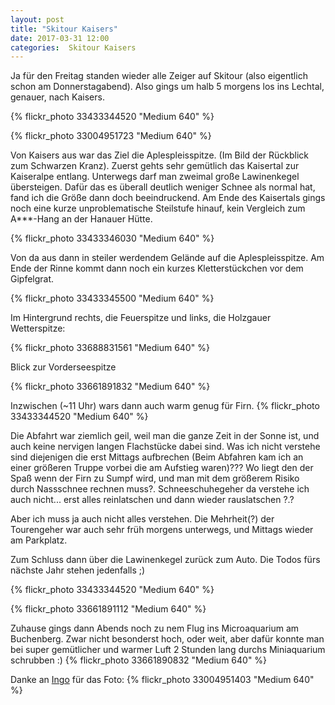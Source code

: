 ```yaml
---
layout: post
title: "Skitour Kaisers"
date: 2017-03-31 12:00
categories:  Skitour Kaisers
---
```


Ja für den Freitag standen wieder alle Zeiger auf Skitour (also eigentlich schon am Donnerstagabend). 
Also gings um halb 5 morgens los ins Lechtal, genauer, nach Kaisers.

{% flickr_photo 33433344520 "Medium 640" %}
<!--more-->

{% flickr_photo 33004951723 "Medium 640" %}

Von Kaisers aus war das Ziel die Aplespleisspitze. (Im Bild der Rückblick zum Schwarzen Kranz).
Zuerst gehts sehr gemütlich das Kaisertal zur Kaiseralpe entlang. 
Unterwegs darf man zweimal große Lawinenkegel übersteigen.
Dafür das es überall deutlich weniger Schnee als normal hat, fand ich die Größe dann doch beeindruckend.
Am Ende des Kaisertals gings noch eine kurze unproblematische Steilstufe hinauf, kein Vergleich zum A\*\*\*-Hang an der Hanauer Hütte. 

{% flickr_photo 33433346030 "Medium 640" %}

Von da aus dann in steiler werdendem Gelände auf die Aplespleisspitze.
Am Ende der Rinne kommt dann noch ein kurzes Kletterstückchen vor dem Gipfelgrat.

{% flickr_photo 33433345500 "Medium 640" %}

Im Hintergrund rechts, die Feuerspitze und links, die Holzgauer Wetterspitze:

{% flickr_photo 33688831561 "Medium 640" %}

Blick zur Vorderseespitze

{% flickr_photo 33661891832 "Medium 640" %}

Inzwischen (~11 Uhr) wars dann auch warm genug für Firn.
{% flickr_photo 33433344520 "Medium 640" %}

Die Abfahrt war ziemlich geil, weil man die ganze Zeit in der Sonne ist, und auch keine nervigen langen Flachstücke dabei sind.
Was ich nicht verstehe sind diejenigen die erst Mittags aufbrechen (Beim Abfahren kam ich an einer größeren Truppe vorbei die am Aufstieg waren)??? Wo liegt den der Spaß wenn der Firn zu Sumpf wird, und man mit dem größerem Risiko durch Nassschnee rechnen muss?. Schneeschuhegeher da verstehe ich auch nicht... erst alles reinlatschen und dann wieder rauslatschen ?.?


Aber ich muss ja auch nicht alles verstehen.
Die Mehrheit(?) der Tourengeher war auch sehr früh morgens unterwegs, und Mittags wieder am Parkplatz.

Zum Schluss dann über die Lawinenkegel zurück zum Auto.
Die Todos fürs nächste Jahr stehen jedenfalls ;)

{% flickr_photo 33433344520 "Medium 640" %}

{% flickr_photo 33661891112 "Medium 640" %}

Zuhause gings dann Abends noch zu nem Flug ins Microaquarium am Buchenberg.
Zwar nicht besonderst hoch, oder weit, aber dafür konnte man bei super gemütlicher und warmer Luft 2 Stunden lang durchs Miniaquarium schrubben :)
{% flickr_photo 33661890832 "Medium 640" %}

Danke an [Ingo](www.fliegen-ist.de) für das Foto:
{% flickr_photo 33004951403 "Medium 640" %}
